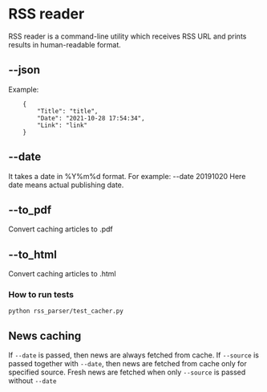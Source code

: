 # RSS reader

RSS reader is a command-line utility which receives RSS URL and prints results in human-readable format.

## --json
Example:
```	
	{
		"Title": "title",
		"Date": "2021-10-28 17:54:34",
		"Link": "link"
	}
```

## --date
It takes a date in %Y%m%d format. 
For example: 
	--date 20191020 
Here date means actual publishing date.

## --to_pdf
Convert caching articles to .pdf

## --to_html
Convert caching articles to .html

### How to run tests
```
python rss_parser/test_cacher.py
```

## News caching
If `--date` is passed, then news are always fetched from cache. 
If `--source` is passed together with `--date`, then news are fetched from cache only for specified source. 
Fresh news are fetched when only `--source` is passed without `--date`
